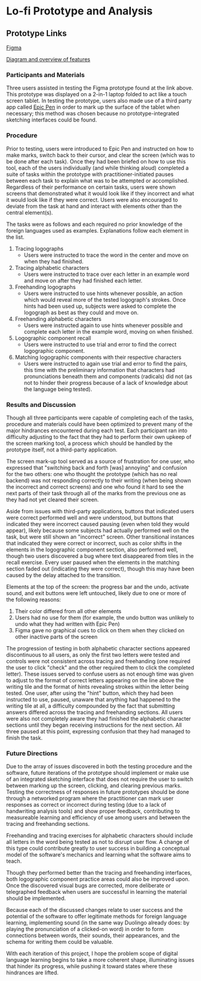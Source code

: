 
# Lo-fi Prototype and Analysis

## Prototype Links

[Figma](https://www.figma.com/proto/z3bBkXsbt0P6hncqawHWCK/hw2?node-id=72%3A46&scaling=scale-down)

[Diagram and overview of features](./raw/posts/duolingo_lofi_analysis/diagram.pdf)

### Participants and Materials

Three users assisted in testing the Figma prototype found at the link above.  This prototype was displayed on a 2-in-1 laptop folded to act like a touch screen tablet.  In testing the prototype, users also made use of a third party app called [Epic Pen](https://epic-pen.com/) in order to mark up the surface of the tablet when necessary; this method was chosen because no prototype-integrated sketching interfaces could be found.

### Procedure

Prior to testing, users were introduced to Epic Pen and instructed on how to make marks, switch back to their cursor, and clear the screen (which was to be done after each task).  Once they had been briefed on how to use this tool, each of the users individually (and while thinking aloud) completed a suite of tasks within the prototype with practitioner-initiated pauses between each task to explain what was to be attempted or accomplished.  Regardless of their performance on certain tasks, users were shown screens that demonstrated what it would look like if they incorrect and what it would look like if they were correct.  Users were also encouraged to deviate from the task at hand and interact with elements other than the central element(s).

The tasks were as follows and each required no prior knowledge of the foreign languages used as examples. Explanations follow each element in the list.

1. Tracing logographs
	- Users were instructed to trace the word in the center and move on when they had finished.
2. Tracing alphabetic characters
	- Users were instructed to trace over each letter in an example word and move on after they had finished each letter.
3. Freehanding logographs
	- Users were instructed to use hints whenever possible, an action which would reveal more of the tested logograph's strokes.  Once hints had been used up, subjects were asked to complete the logograph as best as they could and move on.
4. Freehanding alphabetic characters
	- Users were instructed again to use hints whenever possible and complete each letter in the example word, moving on when finished.
5. Logographic component recall
	- Users were instructed to use trial and error to find the correct logographic component.
6. Matching logographic components with their respective characters
	- Users were instructed to again use trial and error to find the pairs, this time with the preliminary information that characters had pronunciations beneath them and components (radicals) did not (as not to hinder their progress because of a lack of knowledge about the language being tested).

### Results and Discussion

Though all three participants were capable of completing each of the tasks, procedure and materials could have been optimized to prevent many of the major hindrances encountered during each test.  Each participant ran into difficulty adjusting to the fact that they had to perform their own upkeep of the screen marking tool, a process which should be handled by the prototype itself, not a third-party application.

The screen mark-up tool served as a source of frustration for one user, who expressed that "switching back and forth [was] annoying" and confusion for the two others: one who thought the prototype (which has no real backend) was not responding correctly to their writing (when being shown the incorrect and correct screens) and one who found it hard to see the next parts of their task through all of the marks from the previous one as they had not yet cleared their screen.	

Aside from issues with third-party applications, buttons that indicated users were correct performed well and were understood, but buttons that indicated they were incorrect caused pausing (even when told they would appear), likely because some subjects had actually performed well on the task, but were still shown an "incorrect" screen.  Other transitional instances that indicated they were correct or incorrect, such as color shifts in the elements in the logographic component section, also performed well, though two users discovered a bug where text disappeared from tiles in the recall exercise.  Every user paused when the elements in the matching section faded out (indicating they were correct), though this may have been caused by the delay attached to the transition.

Elements at the top of the screen: the progress bar and the undo, activate sound, and exit buttons were left untouched, likely due to one or more of the following reasons:

1. Their color differed from all other elements
2. Users had no use for them (for example, the undo button was unlikely to undo what they had written with Epic Pen)
3. Figma gave no graphical cues to click on them when they clicked on other inactive parts of the screen

The progression of testing in both alphabetic character sections appeared discontinuous to all users, as only the first two letters were tested and controls were not consistent across tracing and freehanding (one required the user to click "check" and the other required them to click the completed letter).  These issues served to confuse users as not enough time was given to adjust to the format of correct letters appearing on the line above the writing tile and the format of hints revealing strokes within the letter being tested.  One user, after using the "hint" button, which they had been instructed to use, paused, unaware that anything had happened to the writing tile at all, a difficulty compounded by the fact that submitting answers differed across the tracing and freehanding sections.  All users were also not completely aware they had finished the alphabetic character sections until they began receiving instructions for the next section.  All three paused at this point, expressing confusion that they had managed to finish the task.

### Future Directions

Due to the array of issues discovered in both the testing procedure and the software, future iterations of the prototype should implement or make use of an integrated sketching interface that does not require the user to switch between marking up the screen, clicking, and clearing previous marks.  Testing the correctness of responses in future prototypes should be done through a networked program where the practitioner can mark user responses as correct or incorrect during testing (due to a lack of handwriting analysis tools) and show  proper feedback, contributing to measureable learning and efficiency of use among users and between the tracing and freehanding sections.

Freehanding and tracing exercises for alphabetic characters should include all letters in the word being tested as not to disrupt user flow. A change of this type could contribute greatly to user success in building a conceptual model of the software's mechanics and learning what the software aims to teach.

Though they performed better than the tracing and freehanding interfaces, both logographic component practice areas could also be improved upon.  Once the discovered visual bugs are corrected, more deliberate or telegraphed feedback when users are successful in learning the material should be implemented.

Because each of the discussed changes relate to user success and the potential of the software to offer legitimate methods for foreign language learning, implementing sound (in the same way Duolingo already does: by playing the pronunciation of a clicked-on word) in order to form connections between words, their sounds, their appearances, and the schema for writing them could be valuable.

With each iteration of this project, I hope the problem scope of digital language learning begins to take a more coherent shape, illuminating issues that hinder its progress, while pushing it toward states where these hindrances are lifted.
